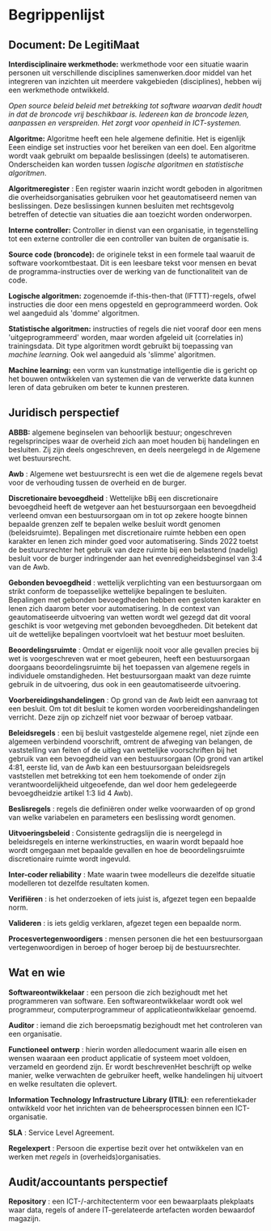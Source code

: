 # Begrippenlijst

## Document: De LegitiMaat

**Interdisciplinaire werkmethode:** werkmethode voor een situatie waarin personen uit verschillende disciplines samenwerken.door middel van het integreren van inzichten uit meerdere vakgebieden (disciplines), hebben wij een werkmethode ontwikkeld.

<dfn>Open source beleid<dfn> beleid met betrekking tot software waarvan dedit houdt in dat de broncode vrij beschikbaar is. Iedereen kan de broncode lezen, aanpassen en verspreiden. Het zorgt voor openheid in ICT-systemen.

**Algoritme:** Algoritme heeft een hele algemene definitie. Het is eigenlijk Eeen eindige set instructies voor het bereiken van een doel. Een algoritme wordt vaak gebruikt om bepaalde beslissingen (deels) te automatiseren. Onderscheiden kan worden tussen _logische algoritmen_ en _statistische algoritmen_.

**Algoritmeregister** : Een register waarin inzicht wordt geboden in algoritmen die overheidsorganisaties gebruiken voor het geautomatiseerd nemen van beslissingen. Deze beslissingen kunnen besluiten met rechtsgevolg betreffen of detectie van situaties die aan toezicht worden onderworpen.

**Interne controller:** Controller in dienst van een organisatie, in tegenstelling tot een externe controller die een controller van buiten de organisatie is.

**Source code (broncode):** de originele tekst in een formele taal waaruit de software voorkomtbestaat. Dit is een leesbare tekst voor mensen en bevat de programma-instructies over de werking van de functionaliteit van de code.

**Logische algoritmen:** zogenoemde if-this-then-that (IFTTT)-regels, ofwel instructies die door een mens opgesteld en geprogrammeerd worden. Ook wel aangeduid als 'domme' algoritmen.

**Statistische algoritmen:** instructies of regels die niet vooraf door een mens 'uitgeprogrammeerd' worden, maar worden afgeleid uit (correlaties in) trainingsdata. Dit type algoritmen wordt gebruikt bij toepassing van _machine learning._ Ook wel aangeduid als 'slimme' algoritmen.

**Machine learning:** een vorm van kunstmatige intelligentie die is gericht op het bouwen ontwikkelen van systemen die van de verwerkte data kunnen leren of data gebruiken om beter te kunnen presteren.

## Juridisch perspectief

**ABBB:** algemene beginselen van behoorlijk bestuur; ongeschreven regelsprincipes waar de overheid zich aan moet houden bij handelingen en besluiten. Zij zijn deels ongeschreven, en deels neergelegd in de Algemene wet bestuursrecht.

**Awb** : Algemene wet bestuursrecht is een wet die de algemene regels bevat voor de verhouding tussen de overheid en de burger.

**Discretionaire bevoegdheid** : Wettelijke bBij een discretionaire bevoegdheid heeft de wetgever aan het bestuursorgaan een bevoegdheid verleend omvan een bestuursorgaan om in tot op zekere hoogte binnen bepaalde grenzen zelf te bepalen welke besluit wordt genomen (beleidsruimte). Bepalingen met discretionaire ruimte hebben een open karakter en lenen zich minder goed voor automatisering. Sinds 2022 toetst de bestuursrechter het gebruik van deze ruimte bij een belastend (nadelig) besluit voor de burger indringender aan het evenredigheidsbeginsel van 3:4 van de Awb.

**Gebonden bevoegdheid** : wettelijk verplichting van een bestuursorgaan om strikt conform de toepasselijke wettelijke bepalingen te besluiten. Bepalingen met gebonden bevoegdheden hebben een gesloten karakter en lenen zich daarom beter voor automatisering. In de context van geautomatiseerde uitvoering van wetten wordt wel gezegd dat dit vooral geschikt is voor wetgeving met gebonden bevoegdheden. Dit betekent dat uit de wettelijke bepalingen voortvloeit wat het bestuur moet besluiten.

**Beoordelingsruimte** : Omdat er eigenlijk nooit voor alle gevallen precies bij wet is voorgeschreven wat er moet gebeuren, heeft een bestuursorgaan doorgaans beoordelingsruimte bij het toepassen van algemene regels in individuele omstandigheden. Het bestuursorgaan maakt van deze ruimte gebruik in de uitvoering, dus ook in een geautomatiseerde uitvoering.

**Voorbereidingshandelingen** : Op grond van de Awb leidt een aanvraag tot een besluit. Om tot dit besluit te komen worden voorbereidingshandelingen verricht. Deze zijn op zichzelf niet voor bezwaar of beroep vatbaar.

**Beleidsregels** : een bij besluit vastgestelde algemene regel, niet zijnde een algemeen verbindend voorschrift, omtrent de afweging van belangen, de vaststelling van feiten of de uitleg van wettelijke voorschriften bij het gebruik van een bevoegdheid van een bestuursorgaan (Op grond van artikel 4:81, eerste lid, van de Awb kan een bestuursorgaan beleidsregels vaststellen met betrekking tot een hem toekomende of onder zijn verantwoordelijkheid uitgeoefende, dan wel door hem gedelegeerde bevoegdheidzie artikel 1:3 lid 4 Awb).

**Beslisregels** : regels die definiëren onder welke voorwaarden of op grond van welke variabelen en parameters een beslissing wordt genomen.

**Uitvoeringsbeleid** : Consistente gedragslijn die is neergelegd in beleidsregels en interne werkinstructies, en waarin wordt bepaald hoe wordt omgegaan met bepaalde gevallen en hoe de beoordelingsruimte discretionaire ruimte wordt ingevuld.

**Inter-coder reliability** : Mate waarin twee modelleurs die dezelfde situatie modelleren tot dezelfde resultaten komen.

**Verifiëren** : is het onderzoeken of iets juist is, afgezet tegen een bepaalde norm.

**Valideren** : is iets geldig verklaren, afgezet tegen een bepaalde norm.

**Procesvertegenwoordigers** : mensen personen die het een bestuursorgaan vertegenwoordigen in beroep of hoger beroep bij de bestuursrechter.

## Wat en wie

**Softwareontwikkelaar** : een persoon die zich bezighoudt met het programmeren van software. Een softwareontwikkelaar wordt ook wel programmeur, computerprogrammeur of applicatieontwikkelaar genoemd.

**Auditor** : iemand die zich beroepsmatig bezighoudt met het controleren van een organisatie.

**Functioneel ontwerp** : hierin worden alledocument waarin alle eisen en wensen waaraan een product applicatie of systeem moet voldoen, verzameld en geordend zijn. Er wordt beschrevenHet beschrijft op welke manier, welke verwachten de gebruiker heeft, welke handelingen hij uitvoert en welke resultaten die oplevert.

**Information Technology Infrastructure Library (ITIL)**: een referentiekader ontwikkeld voor het inrichten van de beheersprocessen binnen een ICT-organisatie.

**SLA** : Service Level Agreement.

**Regelexpert** : Persoon die expertise bezit over het ontwikkelen van en werken met _regels_ in (overheids)organisaties.

## Audit/accountants perspectief

**Repository** : een ICT-/-architectenterm voor een bewaarplaats plekplaats waar data, regels of andere IT-gerelateerde artefacten worden bewaardof magazijn.
